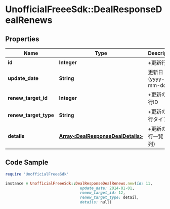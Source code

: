 # UnofficialFreeeSdk::DealResponseDealRenews

## Properties

Name | Type | Description | Notes
------------ | ------------- | ------------- | -------------
**id** | **Integer** | +更新行ID | 
**update_date** | **String** | 更新日 (yyyy-mm-dd) | 
**renew_target_id** | **Integer** | +更新の対象行ID | 
**renew_target_type** | **String** | +更新の対象行タイプ | 
**details** | [**Array&lt;DealResponseDealDetails&gt;**](DealResponseDealDetails.md) | +更新の明細行一覧（配列） | 

## Code Sample

```ruby
require 'UnofficialFreeeSdk'

instance = UnofficialFreeeSdk::DealResponseDealRenews.new(id: 11,
                                 update_date: 2014-01-01,
                                 renew_target_id: 12,
                                 renew_target_type: detail,
                                 details: null)
```


